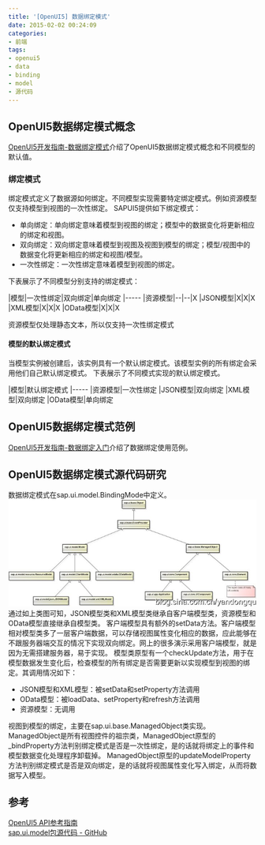 ```yaml
---
title: '[OpenUI5] 数据绑定模式'
date: 2015-02-02 00:24:09
categories: 
- 前端
tags: 
- openui5
- data
- binding
- model
- 源代码
---
```

## OpenUI5数据绑定模式概念

[OpenUI5开发指南-数据绑定模式](https://openui5.hana.ondemand.com/#docs/guide/91f0df546f4d1014b6dd926db0e91070.html)介绍了OpenUI5数据绑定模式概念和不同模型的默认值。

### 绑定模式

绑定模式定义了数据源如何绑定。不同模型实现需要特定绑定模式。例如资源模型仅支持模型到视图的一次性绑定。
SAPUI5提供如下绑定模式：
- 单向绑定：单向绑定意味着模型到视图的绑定；模型中的数据变化将更新相应的绑定和视图。
- 双向绑定：双向绑定意味着模型到视图及视图到模型的绑定；模型/视图中的数据变化将更新相应的绑定和视图/模型。
- 一次性绑定：一次性绑定意味着模型到视图的绑定。

下表展示了不同模型分别支持的绑定模式：

|模型|一次性绑定|双向绑定|单向绑定
|-----
|资源模型|--|--|X
|JSON模型|X|X|X
|XML模型|X|X|X
|OData模型|X|X|X

资源模型仅处理静态文本，所以仅支持一次性绑定模式

#### 模型的默认绑定模式

当模型实例被创建后，该实例具有一个默认绑定模式。该模型实例的所有绑定会采用他们自己默认绑定模式。
下表展示了不同模式实现的默认绑定模式。

|模型|默认绑定模式
|-----
|资源模型|一次性绑定
|JSON模型|双向绑定
|XML模型|双向绑定
|OData模型|单向绑定


## OpenUI5数据绑定模式范例

[OpenUI5开发指南-数据绑定入门](https://openui5.hana.ondemand.com/#docs/guide/91f0f3cd6f4d1014b6dd926db0e91070.html)介绍了数据绑定使用范例。

## OpenUI5数据绑定模式源代码研究

数据绑定模式在sap.ui.model.BindingMode中定义。
![[OpenUI5] 数据绑定模式](/images/2015/2/0026uWfMgy6PGCnacmhf5.jpg)
通过如上类图可知，JSON模型类和XML模型类继承自客户端模型类，资源模型和OData模型直接继承自模型类。
客户端模型具有额外的setData方法。客户端模型相对模型类多了一层客户端数据，可以存储视图属性变化相应的数据，应此能够在不跟服务器端交互的情况下实现双向绑定。网上的很多演示采用客户端模型，就是因为无需搭建服务器，易于实现。
模型类原型有一个checkUpdate方法，用于在模型数据发生变化后，检查模型的所有绑定是否需要更新以实现模型到视图的绑定。其调用情况如下：
- JSON模型和XML模型：被setData和setProperty方法调用
- OData模型：被loadData、setProperty和refresh方法调用
- 资源模型：无调用

视图到模型的绑定，主要在sap.ui.base.ManagedObject类实现。
ManagedObject是所有视图控件的祖宗类，ManagedObject原型的_bindProperty方法判别绑定模式是否是一次性绑定，是的话就将绑定上的事件和模型数据变化处理程序卸载掉。
ManagedObject原型的updateModelProperty方法判别绑定模式是否是双向绑定，是的话就将视图属性变化写入绑定，从而将数据写入模型。

## 参考

[OpenUI5 API参考指南](https://openui5.hana.ondemand.com/#docs/api/symbols/sap.ui.html)  
[sap.ui.model包源代码 - GitHub](https://github.com/SAP/openui5/tree/master/src/sap.ui.core/src/sap/ui/model)  
